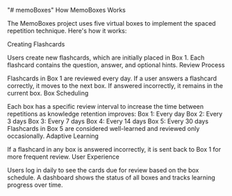 "# memoBoxes" 
How MemoBoxes Works

The MemoBoxes project uses five virtual boxes to implement the spaced repetition technique. Here's how it works:

Creating Flashcards

Users create new flashcards, which are initially placed in Box 1.
Each flashcard contains the question, answer, and optional hints.
Review Process

Flashcards in Box 1 are reviewed every day.
If a user answers a flashcard correctly, it moves to the next box. If answered incorrectly, it remains in the current box.
Box Scheduling

Each box has a specific review interval to increase the time between repetitions as knowledge retention improves:
Box 1: Every day
Box 2: Every 3 days
Box 3: Every 7 days
Box 4: Every 14 days
Box 5: Every 30 days
Flashcards in Box 5 are considered well-learned and reviewed only occasionally.
Adaptive Learning

If a flashcard in any box is answered incorrectly, it is sent back to Box 1 for more frequent review.
User Experience

Users log in daily to see the cards due for review based on the box schedule.
A dashboard shows the status of all boxes and tracks learning progress over time.
